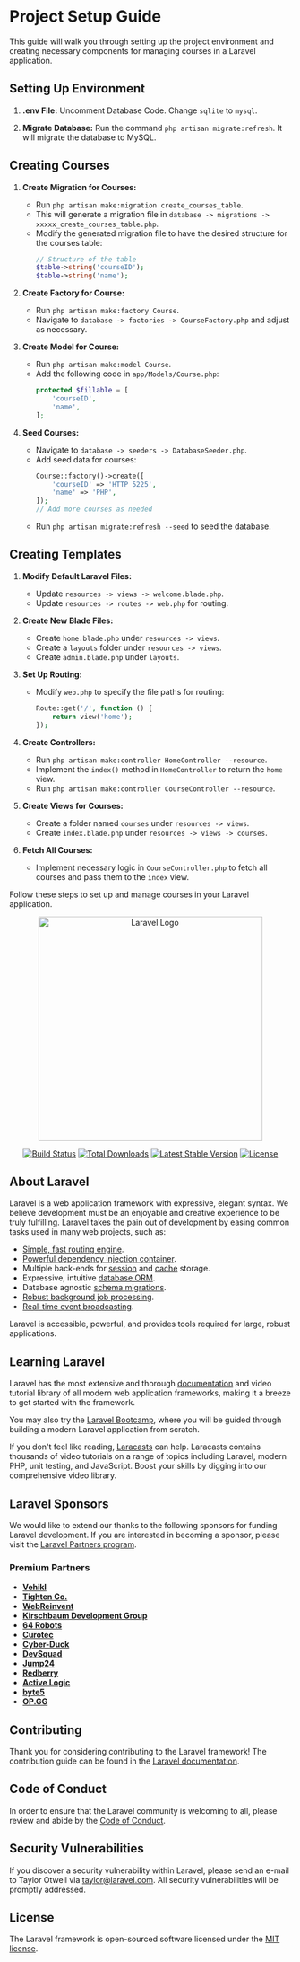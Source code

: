 # Project Setup Guide

This guide will walk you through setting up the project environment and creating necessary components for managing courses in a Laravel application.

## Setting Up Environment

1. **.env File:** Uncomment Database Code. Change `sqlite` to `mysql`.

2. **Migrate Database:** Run the command `php artisan migrate:refresh`. It will migrate the database to MySQL.

## Creating Courses

1. **Create Migration for Courses:**

    - Run `php artisan make:migration create_courses_table`.
    - This will generate a migration file in `database -> migrations -> xxxxx_create_courses_table.php`.
    - Modify the generated migration file to have the desired structure for the courses table:
        ```php
        // Structure of the table
        $table->string('courseID');
        $table->string('name');
        ```

2. **Create Factory for Course:**

    - Run `php artisan make:factory Course`.
    - Navigate to `database -> factories -> CourseFactory.php` and adjust as necessary.

3. **Create Model for Course:**

    - Run `php artisan make:model Course`.
    - Add the following code in `app/Models/Course.php`:
        ```php
        protected $fillable = [
            'courseID',
            'name',
        ];
        ```

4. **Seed Courses:**
    - Navigate to `database -> seeders -> DatabaseSeeder.php`.
    - Add seed data for courses:
        ```php
        Course::factory()->create([
            'courseID' => 'HTTP 5225',
            'name' => 'PHP',
        ]);
        // Add more courses as needed
        ```
    - Run `php artisan migrate:refresh --seed` to seed the database.

## Creating Templates

1. **Modify Default Laravel Files:**

    - Update `resources -> views -> welcome.blade.php`.
    - Update `resources -> routes -> web.php` for routing.

2. **Create New Blade Files:**

    - Create `home.blade.php` under `resources -> views`.
    - Create a `layouts` folder under `resources -> views`.
    - Create `admin.blade.php` under `layouts`.

3. **Set Up Routing:**

    - Modify `web.php` to specify the file paths for routing:
        ```php
        Route::get('/', function () {
            return view('home');
        });
        ```

4. **Create Controllers:**

    - Run `php artisan make:controller HomeController --resource`.
    - Implement the `index()` method in `HomeController` to return the `home` view.
    - Run `php artisan make:controller CourseController --resource`.

5. **Create Views for Courses:**

    - Create a folder named `courses` under `resources -> views`.
    - Create `index.blade.php` under `resources -> views -> courses`.

6. **Fetch All Courses:**
    - Implement necessary logic in `CourseController.php` to fetch all courses and pass them to the `index` view.

Follow these steps to set up and manage courses in your Laravel application.

<p align="center"><a href="https://laravel.com" target="_blank"><img src="https://raw.githubusercontent.com/laravel/art/master/logo-lockup/5%20SVG/2%20CMYK/1%20Full%20Color/laravel-logolockup-cmyk-red.svg" width="400" alt="Laravel Logo"></a></p>

<p align="center">
<a href="https://github.com/laravel/framework/actions"><img src="https://github.com/laravel/framework/workflows/tests/badge.svg" alt="Build Status"></a>
<a href="https://packagist.org/packages/laravel/framework"><img src="https://img.shields.io/packagist/dt/laravel/framework" alt="Total Downloads"></a>
<a href="https://packagist.org/packages/laravel/framework"><img src="https://img.shields.io/packagist/v/laravel/framework" alt="Latest Stable Version"></a>
<a href="https://packagist.org/packages/laravel/framework"><img src="https://img.shields.io/packagist/l/laravel/framework" alt="License"></a>
</p>

## About Laravel

Laravel is a web application framework with expressive, elegant syntax. We believe development must be an enjoyable and creative experience to be truly fulfilling. Laravel takes the pain out of development by easing common tasks used in many web projects, such as:

-   [Simple, fast routing engine](https://laravel.com/docs/routing).
-   [Powerful dependency injection container](https://laravel.com/docs/container).
-   Multiple back-ends for [session](https://laravel.com/docs/session) and [cache](https://laravel.com/docs/cache) storage.
-   Expressive, intuitive [database ORM](https://laravel.com/docs/eloquent).
-   Database agnostic [schema migrations](https://laravel.com/docs/migrations).
-   [Robust background job processing](https://laravel.com/docs/queues).
-   [Real-time event broadcasting](https://laravel.com/docs/broadcasting).

Laravel is accessible, powerful, and provides tools required for large, robust applications.

## Learning Laravel

Laravel has the most extensive and thorough [documentation](https://laravel.com/docs) and video tutorial library of all modern web application frameworks, making it a breeze to get started with the framework.

You may also try the [Laravel Bootcamp](https://bootcamp.laravel.com), where you will be guided through building a modern Laravel application from scratch.

If you don't feel like reading, [Laracasts](https://laracasts.com) can help. Laracasts contains thousands of video tutorials on a range of topics including Laravel, modern PHP, unit testing, and JavaScript. Boost your skills by digging into our comprehensive video library.

## Laravel Sponsors

We would like to extend our thanks to the following sponsors for funding Laravel development. If you are interested in becoming a sponsor, please visit the [Laravel Partners program](https://partners.laravel.com).

### Premium Partners

-   **[Vehikl](https://vehikl.com/)**
-   **[Tighten Co.](https://tighten.co)**
-   **[WebReinvent](https://webreinvent.com/)**
-   **[Kirschbaum Development Group](https://kirschbaumdevelopment.com)**
-   **[64 Robots](https://64robots.com)**
-   **[Curotec](https://www.curotec.com/services/technologies/laravel/)**
-   **[Cyber-Duck](https://cyber-duck.co.uk)**
-   **[DevSquad](https://devsquad.com/hire-laravel-developers)**
-   **[Jump24](https://jump24.co.uk)**
-   **[Redberry](https://redberry.international/laravel/)**
-   **[Active Logic](https://activelogic.com)**
-   **[byte5](https://byte5.de)**
-   **[OP.GG](https://op.gg)**

## Contributing

Thank you for considering contributing to the Laravel framework! The contribution guide can be found in the [Laravel documentation](https://laravel.com/docs/contributions).

## Code of Conduct

In order to ensure that the Laravel community is welcoming to all, please review and abide by the [Code of Conduct](https://laravel.com/docs/contributions#code-of-conduct).

## Security Vulnerabilities

If you discover a security vulnerability within Laravel, please send an e-mail to Taylor Otwell via [taylor@laravel.com](mailto:taylor@laravel.com). All security vulnerabilities will be promptly addressed.

## License

The Laravel framework is open-sourced software licensed under the [MIT license](https://opensource.org/licenses/MIT).
